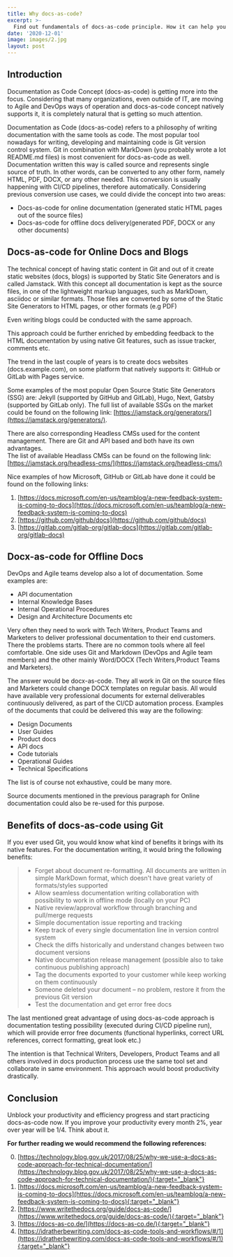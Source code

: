 ```yaml
---
title: Why docs-as-code?
excerpt: >-
  Find out fundamentals of docs-as-code principle. How it can help you to be more efficient. What are the current trends in the industry. 
date: '2020-12-01'
image: images/2.jpg
layout: post
---
```



## Introduction

Documentation as Code Concept (docs-as-code) is getting more into the focus. Considering that many organizations, even outside of IT, are moving to Agile and DevOps ways of operation and docs-as-code concept natively supports it, it is completely natural that is getting so much attention.

Documentation as Code (docs-as-code) refers to a philosophy of writing documentation with the same tools as code. The most popular tool nowadays for writing, developing and maintaining code is Git version control system. Git in combination with MarkDown (you probably wrote a lot README.md files) is most convenient for docs-as-code as well.
Documentation written this way is called source and represents single source of truth. In other words, can be converted to any other form, namely HTML, PDF, DOCX, or any other needed. This conversion is usually happening with CI/CD pipelines, therefore automatically.
Considering previous conversion use cases, we could divide the concept into two areas:

- Docs-as-code for online documentation (generated static HTML pages out of the source files)
- Docs-as-code for offline docs delivery(generated PDF, DOCX or any other documents)

## Docs-as-code for Online Docs and Blogs

The technical concept of having static content in Git and out of it create static websites (docs, blogs) is supported by Static Site Generators and is called Jamstack. With this concept all documentation is kept as the source files, in one of the lightweight markup languages, such as MarkDown, asciidoc or similar formats. Those files are converted by some of the Static Site Generators to HTML pages, or other formats (e.g PDF)

Even writing blogs could be conducted with the same approach.

This approach could be further enriched by embedding feedback to the HTML documentation by using native Git features, such as issue tracker, comments etc. 

The trend in the last couple of years is to create docs websites (docs.example.com), on some platform that natively supports it: GitHub or GitLab with Pages service. 

Some examples of the most popular Open Source Static Site Generators (SSG) are: Jekyll (supported by GitHub and GitLab), Hugo, Next, Gatsby (supported by GitLab only). 
The full list of available SSGs on the market could be found on the following link: [https://jamstack.org/generators/](https://jamstack.org/generators/).

There are also corresponding Headless CMSs used for the content management. There are Git and API based and both have its own advantages.  
The list of available Headlass CMSs can be found on the following link: [https://jamstack.org/headless-cms/](https://jamstack.org/headless-cms/)

Nice examples of how Microsoft, GitHub or GitLab have done it could be found on the following links:

1. [https://docs.microsoft.com/en-us/teamblog/a-new-feedback-system-is-coming-to-docs](https://docs.microsoft.com/en-us/teamblog/a-new-feedback-system-is-coming-to-docs)
2. [https://github.com/github/docs](https://github.com/github/docs)
3. [https://gitlab.com/gitlab-org/gitlab-docs](https://gitlab.com/gitlab-org/gitlab-docs)

## Docx-as-code for Offline Docs

DevOps and Agile teams develop also a lot of documentation. Some examples are: 

- API documentation
- Internal Knowledge Bases
- Internal Operational Procedures
- Design and Architecture Documents etc

Very often they need to work with Tech Writers, Product Teams and Marketers to deliver professional documentation to their end customers. There the problems starts. There are no common tools where all feel comfortable.
One side uses Git and Markdown (DevOps and Agile team members) and the other mainly Word/DOCX (Tech Writers,Product Teams and Marketers).

The answer would be docx-as-code. They all work in Git on the source files and Marketers could change DOCX templates on regular basis. All would have available very professional documents for external deliverables continuously delivered, as part of the CI/CD automation process.
Examples of the documents that could be delivered this way are the following:
- Design Documents
- User Guides
- Product docs
- API docs
- Code tutorials
- Operational Guides
- Technical Specifications

The list is of course not exhaustive, could be many more. 

Source documents mentioned in the previous paragraph for Online documentation could also be re-used for this purpose.


## Benefits of docs-as-code using Git

If you ever used Git, you would know what kind of benefits it brings with its native features. 
For the documentation writing, it would bring the following benefits:

> - Forget about document re-formatting. All documents are written in simple MarkDown format, which doesn't have great variety of formats/styles supported
> - Allow seamless documentation writing collaboration with possibility to work in offline mode (locally on your PC)
> - Native review/approval workflow through branching and pull/merge requests
> - Simple documentation issue reporting and tracking
> - Keep track of every single documentation line in version control system
> - Check the diffs historically and understand changes between two document versions
> - Native documentation release management (possible also to take continuous publishing approach)
> - Tag the documents exported to your customer while keep working on them continuously
> - Someone deleted your document – no problem, restore it from the previous Git version
> - Test the documentation and get error free docs

The last mentioned great advantage of using docs-as-code approach is documentation testing possibility (executed during CI/CD pipeline run), which will provide error free documents (functional hyperlinks, correct URL references, correct formatting, great look etc.)

The intention is that Technical Writers, Developers, Product Teams and all others involved in docs production process use the same tool set and collaborate in same environment. This approach would boost productivity drastically. 


## Conclusion

Unblock your productivity and efficiency progress and start practicing docs-as-code now. If you improve your productivity every month 2%, year over year will be 1/4. Think about it.

**For further reading we would recommend the following references:**

0. [https://technology.blog.gov.uk/2017/08/25/why-we-use-a-docs-as-code-approach-for-technical-documentation/](https://technology.blog.gov.uk/2017/08/25/why-we-use-a-docs-as-code-approach-for-technical-documentation/){:target="_blank"}
1. [https://docs.microsoft.com/en-us/teamblog/a-new-feedback-system-is-coming-to-docs](https://docs.microsoft.com/en-us/teamblog/a-new-feedback-system-is-coming-to-docs){:target="_blank"}
2. [https://www.writethedocs.org/guide/docs-as-code/](https://www.writethedocs.org/guide/docs-as-code/){:target="_blank"}
3. [https://docs-as-co.de/](https://docs-as-co.de/){:target="_blank"}
4. [https://idratherbewriting.com/docs-as-code-tools-and-workflows/#/1](https://idratherbewriting.com/docs-as-code-tools-and-workflows/#/1){:target="_blank"}



